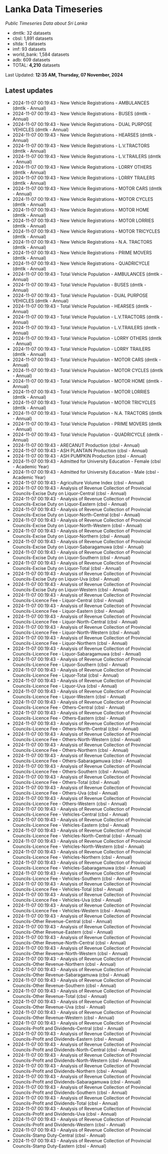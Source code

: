 # Lanka Data Timeseries
*Public Timeseries Data about Sri Lanka*

* dmtlk: 32 datasets
* cbsl: 1,891 datasets
* sltda: 1 datasets
* imf: 93 datasets
* world_bank: 1,584 datasets
* adb: 609 datasets
* TOTAL: **4,210** datasets

Last Updated: **12:35 AM, Thursday, 07 November, 2024**

## Latest updates

* 2024-11-07 00:19:43 - New Vehicle Registrations - AMBULANCES (dmtlk - Annual)
* 2024-11-07 00:19:43 - New Vehicle Registrations - BUSES (dmtlk - Annual)
* 2024-11-07 00:19:43 - New Vehicle Registrations - DUAL PURPOSE VEHICLES (dmtlk - Annual)
* 2024-11-07 00:19:43 - New Vehicle Registrations - HEARSES (dmtlk - Annual)
* 2024-11-07 00:19:43 - New Vehicle Registrations - L.V.TRACTORS (dmtlk - Annual)
* 2024-11-07 00:19:43 - New Vehicle Registrations - L.V.TRAILERS (dmtlk - Annual)
* 2024-11-07 00:19:43 - New Vehicle Registrations - LORRY OTHERS (dmtlk - Annual)
* 2024-11-07 00:19:43 - New Vehicle Registrations - LORRY TRAILERS (dmtlk - Annual)
* 2024-11-07 00:19:43 - New Vehicle Registrations - MOTOR CARS (dmtlk - Annual)
* 2024-11-07 00:19:43 - New Vehicle Registrations - MOTOR CYCLES (dmtlk - Annual)
* 2024-11-07 00:19:43 - New Vehicle Registrations - MOTOR HOME (dmtlk - Annual)
* 2024-11-07 00:19:43 - New Vehicle Registrations - MOTOR LORRIES (dmtlk - Annual)
* 2024-11-07 00:19:43 - New Vehicle Registrations - MOTOR TRICYCLES (dmtlk - Annual)
* 2024-11-07 00:19:43 - New Vehicle Registrations - N.A. TRACTORS (dmtlk - Annual)
* 2024-11-07 00:19:43 - New Vehicle Registrations - PRIME MOVERS (dmtlk - Annual)
* 2024-11-07 00:19:43 - New Vehicle Registrations - QUADRICYCLE (dmtlk - Annual)
* 2024-11-07 00:19:43 - Total Vehicle Population - AMBULANCES (dmtlk - Annual)
* 2024-11-07 00:19:43 - Total Vehicle Population - BUSES (dmtlk - Annual)
* 2024-11-07 00:19:43 - Total Vehicle Population - DUAL PURPOSE VEHICLES (dmtlk - Annual)
* 2024-11-07 00:19:43 - Total Vehicle Population - HEARSES (dmtlk - Annual)
* 2024-11-07 00:19:43 - Total Vehicle Population - L.V.TRACTORS (dmtlk - Annual)
* 2024-11-07 00:19:43 - Total Vehicle Population - L.V.TRAILERS (dmtlk - Annual)
* 2024-11-07 00:19:43 - Total Vehicle Population - LORRY OTHERS (dmtlk - Annual)
* 2024-11-07 00:19:43 - Total Vehicle Population - LORRY TRAILERS (dmtlk - Annual)
* 2024-11-07 00:19:43 - Total Vehicle Population - MOTOR CARS (dmtlk - Annual)
* 2024-11-07 00:19:43 - Total Vehicle Population - MOTOR CYCLES (dmtlk - Annual)
* 2024-11-07 00:19:43 - Total Vehicle Population - MOTOR HOME (dmtlk - Annual)
* 2024-11-07 00:19:43 - Total Vehicle Population - MOTOR LORRIES (dmtlk - Annual)
* 2024-11-07 00:19:43 - Total Vehicle Population - MOTOR TRICYCLES (dmtlk - Annual)
* 2024-11-07 00:19:43 - Total Vehicle Population - N.A. TRACTORS (dmtlk - Annual)
* 2024-11-07 00:19:43 - Total Vehicle Population - PRIME MOVERS (dmtlk - Annual)
* 2024-11-07 00:19:43 - Total Vehicle Population - QUADRICYCLE (dmtlk - Annual)
* 2024-11-07 00:19:43 - ARECANUT Production (cbsl - Annual)
* 2024-11-07 00:19:43 - ASH PLANTAIN Production (cbsl - Annual)
* 2024-11-07 00:19:43 - ASH PUMPKIN Production (cbsl - Annual)
* 2024-11-07 00:19:43 - Admitted for University Education - Female (cbsl - Academic Year)
* 2024-11-07 00:19:43 - Admitted for University Education - Male (cbsl - Academic Year)
* 2024-11-07 00:19:43 - Agriculture Volume Index (cbsl - Annual)
* 2024-11-07 00:19:43 - Analysis of Revenue Collection of Provincial Councils-Excise Duty on Liquor-Central (cbsl - Annual)
* 2024-11-07 00:19:43 - Analysis of Revenue Collection of Provincial Councils-Excise Duty on Liquor-Eastern (cbsl - Annual)
* 2024-11-07 00:19:43 - Analysis of Revenue Collection of Provincial Councils-Excise Duty on Liquor-North-Central (cbsl - Annual)
* 2024-11-07 00:19:43 - Analysis of Revenue Collection of Provincial Councils-Excise Duty on Liquor-North-Western (cbsl - Annual)
* 2024-11-07 00:19:43 - Analysis of Revenue Collection of Provincial Councils-Excise Duty on Liquor-Northern (cbsl - Annual)
* 2024-11-07 00:19:43 - Analysis of Revenue Collection of Provincial Councils-Excise Duty on Liquor-Sabaragamuwa (cbsl - Annual)
* 2024-11-07 00:19:43 - Analysis of Revenue Collection of Provincial Councils-Excise Duty on Liquor-Southern (cbsl - Annual)
* 2024-11-07 00:19:43 - Analysis of Revenue Collection of Provincial Councils-Excise Duty on Liquor-Total (cbsl - Annual)
* 2024-11-07 00:19:43 - Analysis of Revenue Collection of Provincial Councils-Excise Duty on Liquor-Uva (cbsl - Annual)
* 2024-11-07 00:19:43 - Analysis of Revenue Collection of Provincial Councils-Excise Duty on Liquor-Western (cbsl - Annual)
* 2024-11-07 00:19:43 - Analysis of Revenue Collection of Provincial Councils-Licence Fee - Liquor-Central (cbsl - Annual)
* 2024-11-07 00:19:43 - Analysis of Revenue Collection of Provincial Councils-Licence Fee - Liquor-Eastern (cbsl - Annual)
* 2024-11-07 00:19:43 - Analysis of Revenue Collection of Provincial Councils-Licence Fee - Liquor-North-Central (cbsl - Annual)
* 2024-11-07 00:19:43 - Analysis of Revenue Collection of Provincial Councils-Licence Fee - Liquor-North-Western (cbsl - Annual)
* 2024-11-07 00:19:43 - Analysis of Revenue Collection of Provincial Councils-Licence Fee - Liquor-Northern (cbsl - Annual)
* 2024-11-07 00:19:43 - Analysis of Revenue Collection of Provincial Councils-Licence Fee - Liquor-Sabaragamuwa (cbsl - Annual)
* 2024-11-07 00:19:43 - Analysis of Revenue Collection of Provincial Councils-Licence Fee - Liquor-Southern (cbsl - Annual)
* 2024-11-07 00:19:43 - Analysis of Revenue Collection of Provincial Councils-Licence Fee - Liquor-Total (cbsl - Annual)
* 2024-11-07 00:19:43 - Analysis of Revenue Collection of Provincial Councils-Licence Fee - Liquor-Uva (cbsl - Annual)
* 2024-11-07 00:19:43 - Analysis of Revenue Collection of Provincial Councils-Licence Fee - Liquor-Western (cbsl - Annual)
* 2024-11-07 00:19:43 - Analysis of Revenue Collection of Provincial Councils-Licence Fee - Others-Central (cbsl - Annual)
* 2024-11-07 00:19:43 - Analysis of Revenue Collection of Provincial Councils-Licence Fee - Others-Eastern (cbsl - Annual)
* 2024-11-07 00:19:43 - Analysis of Revenue Collection of Provincial Councils-Licence Fee - Others-North-Central (cbsl - Annual)
* 2024-11-07 00:19:43 - Analysis of Revenue Collection of Provincial Councils-Licence Fee - Others-North-Western (cbsl - Annual)
* 2024-11-07 00:19:43 - Analysis of Revenue Collection of Provincial Councils-Licence Fee - Others-Northern (cbsl - Annual)
* 2024-11-07 00:19:43 - Analysis of Revenue Collection of Provincial Councils-Licence Fee - Others-Sabaragamuwa (cbsl - Annual)
* 2024-11-07 00:19:43 - Analysis of Revenue Collection of Provincial Councils-Licence Fee - Others-Southern (cbsl - Annual)
* 2024-11-07 00:19:43 - Analysis of Revenue Collection of Provincial Councils-Licence Fee - Others-Total (cbsl - Annual)
* 2024-11-07 00:19:43 - Analysis of Revenue Collection of Provincial Councils-Licence Fee - Others-Uva (cbsl - Annual)
* 2024-11-07 00:19:43 - Analysis of Revenue Collection of Provincial Councils-Licence Fee - Others-Western (cbsl - Annual)
* 2024-11-07 00:19:43 - Analysis of Revenue Collection of Provincial Councils-Licence Fee - Vehicles-Central (cbsl - Annual)
* 2024-11-07 00:19:43 - Analysis of Revenue Collection of Provincial Councils-Licence Fee - Vehicles-Eastern (cbsl - Annual)
* 2024-11-07 00:19:43 - Analysis of Revenue Collection of Provincial Councils-Licence Fee - Vehicles-North-Central (cbsl - Annual)
* 2024-11-07 00:19:43 - Analysis of Revenue Collection of Provincial Councils-Licence Fee - Vehicles-North-Western (cbsl - Annual)
* 2024-11-07 00:19:43 - Analysis of Revenue Collection of Provincial Councils-Licence Fee - Vehicles-Northern (cbsl - Annual)
* 2024-11-07 00:19:43 - Analysis of Revenue Collection of Provincial Councils-Licence Fee - Vehicles-Sabaragamuwa (cbsl - Annual)
* 2024-11-07 00:19:43 - Analysis of Revenue Collection of Provincial Councils-Licence Fee - Vehicles-Southern (cbsl - Annual)
* 2024-11-07 00:19:43 - Analysis of Revenue Collection of Provincial Councils-Licence Fee - Vehicles-Total (cbsl - Annual)
* 2024-11-07 00:19:43 - Analysis of Revenue Collection of Provincial Councils-Licence Fee - Vehicles-Uva (cbsl - Annual)
* 2024-11-07 00:19:43 - Analysis of Revenue Collection of Provincial Councils-Licence Fee - Vehicles-Western (cbsl - Annual)
* 2024-11-07 00:19:43 - Analysis of Revenue Collection of Provincial Councils-Other Revenue-Central (cbsl - Annual)
* 2024-11-07 00:19:43 - Analysis of Revenue Collection of Provincial Councils-Other Revenue-Eastern (cbsl - Annual)
* 2024-11-07 00:19:43 - Analysis of Revenue Collection of Provincial Councils-Other Revenue-North-Central (cbsl - Annual)
* 2024-11-07 00:19:43 - Analysis of Revenue Collection of Provincial Councils-Other Revenue-North-Western (cbsl - Annual)
* 2024-11-07 00:19:43 - Analysis of Revenue Collection of Provincial Councils-Other Revenue-Northern (cbsl - Annual)
* 2024-11-07 00:19:43 - Analysis of Revenue Collection of Provincial Councils-Other Revenue-Sabaragamuwa (cbsl - Annual)
* 2024-11-07 00:19:43 - Analysis of Revenue Collection of Provincial Councils-Other Revenue-Southern (cbsl - Annual)
* 2024-11-07 00:19:43 - Analysis of Revenue Collection of Provincial Councils-Other Revenue-Total (cbsl - Annual)
* 2024-11-07 00:19:43 - Analysis of Revenue Collection of Provincial Councils-Other Revenue-Uva (cbsl - Annual)
* 2024-11-07 00:19:43 - Analysis of Revenue Collection of Provincial Councils-Other Revenue-Western (cbsl - Annual)
* 2024-11-07 00:19:43 - Analysis of Revenue Collection of Provincial Councils-Profit and Dividends-Central (cbsl - Annual)
* 2024-11-07 00:19:43 - Analysis of Revenue Collection of Provincial Councils-Profit and Dividends-Eastern (cbsl - Annual)
* 2024-11-07 00:19:43 - Analysis of Revenue Collection of Provincial Councils-Profit and Dividends-North-Central (cbsl - Annual)
* 2024-11-07 00:19:43 - Analysis of Revenue Collection of Provincial Councils-Profit and Dividends-North-Western (cbsl - Annual)
* 2024-11-07 00:19:43 - Analysis of Revenue Collection of Provincial Councils-Profit and Dividends-Northern (cbsl - Annual)
* 2024-11-07 00:19:43 - Analysis of Revenue Collection of Provincial Councils-Profit and Dividends-Sabaragamuwa (cbsl - Annual)
* 2024-11-07 00:19:43 - Analysis of Revenue Collection of Provincial Councils-Profit and Dividends-Southern (cbsl - Annual)
* 2024-11-07 00:19:43 - Analysis of Revenue Collection of Provincial Councils-Profit and Dividends-Total (cbsl - Annual)
* 2024-11-07 00:19:43 - Analysis of Revenue Collection of Provincial Councils-Profit and Dividends-Uva (cbsl - Annual)
* 2024-11-07 00:19:43 - Analysis of Revenue Collection of Provincial Councils-Profit and Dividends-Western (cbsl - Annual)
* 2024-11-07 00:19:43 - Analysis of Revenue Collection of Provincial Councils-Stamp Duty-Central (cbsl - Annual)
* 2024-11-07 00:19:43 - Analysis of Revenue Collection of Provincial Councils-Stamp Duty-Eastern (cbsl - Annual)